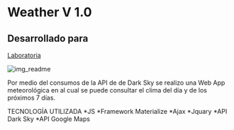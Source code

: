 # Weather V 1.0 


## Desarrollado para 
[Laboratoria](http://laboratoria.la)

![img_readme](https://user-images.githubusercontent.com/32882213/38959516-983419f8-4326-11e8-94d8-c4b9e63405af.jpg)

Por medio del consumos de la API de de Dark Sky se realizo una Web App meteorológica en al cual se puede consultar el clima del día y de los próximos 7 días.



TECNOLOGÍA UTILIZADA
*JS
*Framework Materialize
*Ajax
*Jquary
*API Dark Sky
*API Google Maps
